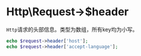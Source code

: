 # Http\Request->$header

 `Http`请求的头部信息。类型为数组，所有key均为小写。

```php
echo $request->header['host'];
echo $request->header['accept-language'];
```

